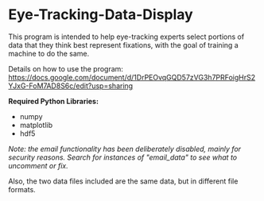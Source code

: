 # Eye-Tracking-Data-Display

This program is intended to help eye-tracking experts select portions of data that they think best
represent fixations, with the goal of training a machine to do the same.

Details on how to use the program:
https://docs.google.com/document/d/1DrPEOvqGQD57zVG3h7PRFoigHrS2YJxG-FoM7AD8S6c/edit?usp=sharing

**Required Python Libraries:**
 - numpy
 - matplotlib
 - hdf5
 
 *Note: the email functionality has been deliberately disabled, mainly for security reasons.
 Search for instances of "email_data" to see what to uncomment or fix.*
 
 Also, the two data files included are the same data, but in different file formats.
